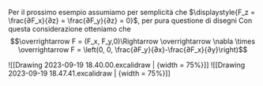 Per il prossimo esempio assumiamo per semplicità che $\displaystyle{F_z = \frac{∂F_x}{∂z} = \frac{∂F_y}{∂z} = 0}$, per pura questione di disegni
Con questa considerazione otteniamo che $$\overrightarrow F = (F_x, F_y,0)\Rightarrow \overrightarrow \nabla \times \overrightarrow F = \left(0, 0, \frac{∂F_y}{∂x}-\frac{∂F_x}{∂y}\right)$$

![[Drawing 2023-09-19 18.40.00.excalidraw | {width = 75%}]]
![[Drawing 2023-09-19 18.47.41.excalidraw | {width = 75%}]]